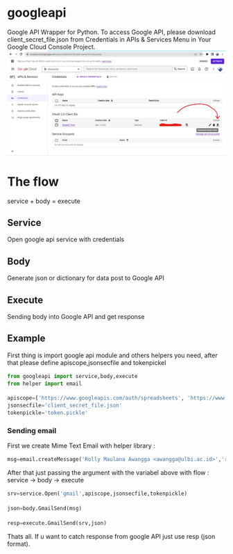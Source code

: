# googleapi
Google API Wrapper for Python. To access Google API, please download client_secret_file.json from Credentials in APIs & Services Menu in Your Google Cloud Console Project.
![Credentials in APIs & Services Menu](/creds.jpg "Credentials Json Location")

# The flow
service + body = execute

## Service
Open google api service with credentials

## Body
Generate json or dictionary for data post to Google API

## Execute
Sending body into Google API and get response

## Example
First thing is import google api module and others helpers you need, after that please define apiscope,jsonsecfile and tokenpickel
```python
from googleapi import service,body,execute
from helper import email

apiscope=['https://www.googleapis.com/auth/spreadsheets', 'https://www.googleapis.com/auth/documents', 'https://www.googleapis.com/auth/drive','https://www.googleapis.com/auth/blogger','https://www.googleapis.com/auth/gmail.send','https://www.googleapis.com/auth/gmail.readonly']
jsonsecfile='client_secret_file.json'
tokenpickle='token.pickle'
```

### Sending email
First we create Mime Text Email with helper library : 
```python
msg=email.createMessage('Rolly Maulana Awangga <awangga@ulbi.ac.id>','rolly@awang.ga','my info',"hello gaes","plain")
```
After that just passing the argument with the variabel above with flow : service -> body -> execute
```python
srv=service.Open('gmail',apiscope,jsonsecfile,tokenpickle)

json=body.GmailSend(msg)

resp=execute.GmailSend(srv,json)
```
Thats all. If u want to catch response from google API just use resp (json format).